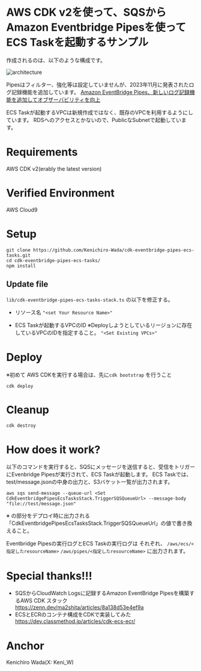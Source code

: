 # AWS CDK v2を使って、SQSからAmazon Eventbridge Pipesを使ってECS Taskを起動するサンプル

作成されるのは、以下のような構成です。

![architecture](https://docs.google.com/drawings/d/e/2PACX-1vRiUTF8v1zQd3lpAjamQPQCRm1RHoDQuMCJsQ3BuATWLwyKbLBcZUHZtzM1X_XR0cXDDYty-rddGtMz/pub?w=1229&h=530)

Pipesはフィルター、強化等は設定していませんが、2023年11月に発表されたログ記録機能を追加しています。
[Amazon EventBridge Pipes、新しいログ記録機能を追加してオブザーバビリティを向上](https://aws.amazon.com/jp/about-aws/whats-new/2023/11/amazon-eventbridge-logging-improved-observability/)

ECS Taskが起動するVPCは新規作成ではなく、既存のVPCを利用するようにしています。
RDSへのアクセスとかないので、PublicなSubnetで起動しています。

# Requirements
AWS CDK v2(erably the latest version)

# Verified Environment
AWS Cloud9

# Setup

```
git clone https://github.com/Kenichiro-Wada/cdk-eventbridge-pipes-ecs-tasks.git
cd cdk-eventbridge-pipes-ecs-tasks/
npm install
```

## Update file
`lib/cdk-eventbridge-pipes-ecs-tasks-stack.ts` の以下を修正する。
- リソース名
`"<set Your Resource Name>"`

- ECS Taskが起動するVPCのID ※Deployしようとしているリージョンに存在しているVPCのIDを指定すること。
`"<Set Existing VPCs>"`

# Deploy
※初めて AWS CDKを実行する場合は、先に`cdk bootstrap` を行うこと

```
cdk deploy
```

# Cleanup

```
cdk destroy
```

# How does it work?

以下のコマンドを実行すると、SQSにメッセージを送信すると、受信をトリガーにEvenbridge Pipesが実行されて、ECS Taskが起動します。
ECS Taskでは、test/message.jsonの中身の出力と、S3バケット一覧が出力されます。

```
aws sqs send-message --queue-url <Set CdkEventbridgePipesEcsTasksStack.TriggerSQSQueueUrl> --message-body "file://test/message.json"
```

※<Set CdkEventbridgePipesEcsTasksStack.TriggerSQSQueueUrl> の部分をデプロイ時に出力される 「CdkEventbridgePipesEcsTasksStack.TriggerSQSQueueUrl」の値で書き換えること。

Eventbridge Pipesの実行ログとECS Taskの実行ログは
それぞれ、
`/aws/ecs/<指定したresourceName>`
`/aws/pipes/<指定したresourceName>`
に出力されます。

# Special thanks!!!
- SQSからCloudWatch Logsに記録するAmazon EventBridge Pipesを構築するAWS CDK スタック 
https://zenn.dev/ma2shita/articles/8a138d53e4ef9a
- ECSとECRのコンテナ構成をCDKで実装してみた
https://dev.classmethod.jp/articles/cdk-ecs-ecr/

# Anchor
Kenichiro Wada(X: Keni_W)


